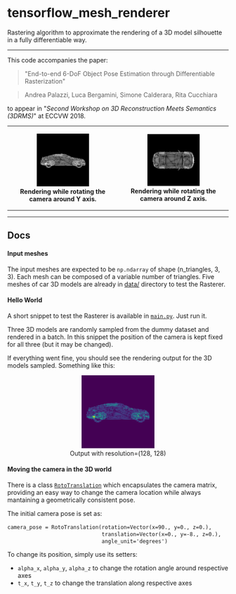 # tensorflow_mesh_renderer
Rastering algorithm to approximate the rendering of a 3D model silhouette in a fully differentiable way.

---

This code accompanies the paper:
> "End-to-end 6-DoF Object Pose Estimation through Differentiable Rasterization"

> Andrea Palazzi, Luca Bergamini, Simone Calderara, Rita Cucchiara

to appear in "*Second Workshop on 3D Reconstruction Meets Semantics (3DRMS)*" at ECCVW 2018.


<table style="width:100%">
    <tr>
        <th>
            <p align="center">
            <img src="./img/rot_y.gif" alt="Rotation on Y axis" width="50%" height="50%">
            <br>Rendering while rotating the camera around Y axis.
            </p>
        </th>
        <th>
            <p align="center">
            <img src="./img/rot_z.gif" alt="Rotation on Z axis" width="50%" height="50%">
            <br>Rendering while rotating the camera around Z axis.
            </p>
        </th>
     </tr>
 </table>

---

## Docs

#### Input meshes
The input meshes are expected to be `np.ndarray` of shape (n_triangles, 3, 3). Each mesh can be composed of a variable number of triangles. Five meshes of car 3D models are already in [data/](./data/) directory to test the Rasterer.

#### Hello World
A short snippet to test the Rasterer is available in [`main.py`](./main.py). Just run it.

Three 3D models are randomly sampled from the dummy dataset and rendered in a batch. In this snippet the position of the camera is kept fixed for all three (but it may be changed).

If everything went fine, you should see the rendering output for the 3D models sampled. Something like this:

<p align="center">
 <img src="./img/output.png" alt="render_output" width="33%" height="33%">
 <br>Output with resolution=(128, 128)
</p>

#### Moving the camera in the 3D world

There is a class [`RotoTranslation`](./rastering/rototranslation.py) which encapsulates the camera matrix, providing an easy way to change the camera location while always mantaining a geometrically consistent pose.

The initial camera pose is set as:
```
camera_pose = RotoTranslation(rotation=Vector(x=90., y=0., z=0.),
                              translation=Vector(x=0., y=-8., z=0.),
                              angle_unit='degrees')
```
To change its position, simply use its setters:
* `alpha_x`, `alpha_y`, `alpha_z` to change the rotation angle around respective axes
* `t_x`, `t_y`, `t_z` to change the translation along respective axes


